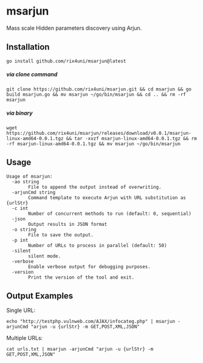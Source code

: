 # msarjun

Mass scale Hidden parameters discovery using Arjun.

## Installation
```
go install github.com/rix4uni/msarjun@latest
```

##### via clone command
```
git clone https://github.com/rix4uni/msarjun.git && cd msarjun && go build msarjun.go && mv msarjun ~/go/bin/msarjun && cd .. && rm -rf msarjun
```

##### via binary
```
wget https://github.com/rix4uni/msarjun/releases/download/v0.0.1/msarjun-linux-amd64-0.0.1.tgz && tar -xvzf msarjun-linux-amd64-0.0.1.tgz && rm -rf msarjun-linux-amd64-0.0.1.tgz && mv msarjun ~/go/bin/msarjun
```

## Usage
```console
Usage of msarjun:
  -ao string
        File to append the output instead of overwriting.
  -arjunCmd string
        Command template to execute Arjun with URL substitution as {urlStr}
  -c int
        Number of concurrent methods to run (default: 0, sequential)
  -json
        Output results in JSON format
  -o string
        File to save the output.
  -p int
        Number of URLs to process in parallel (default: 50)
  -silent
        silent mode.
  -verbose
        Enable verbose output for debugging purposes.
  -version
        Print the version of the tool and exit.
```

## Output Examples

Single URL:
```
echo "http://testphp.vulnweb.com/AJAX/infocateg.php" | msarjun -arjunCmd "arjun -u {urlStr} -m GET,POST,XML,JSON"
```

Multiple URLs:
```
cat urls.txt | msarjun -arjunCmd "arjun -u {urlStr} -m GET,POST,XML,JSON"
```
